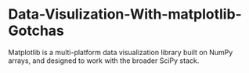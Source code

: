 # Data-Visulization-With-matplotlib-Gotchas
Matplotlib is a multi-platform data visualization library built on NumPy arrays, and designed to work with the broader SciPy stack.
